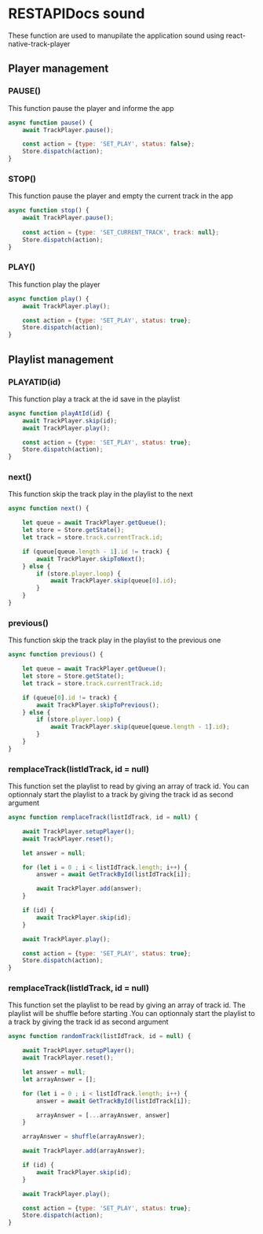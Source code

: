 # RESTAPIDocs sound

These function are used to manupilate the application sound using react-native-track-player

## Player management

### PAUSE()

This function pause the player and informe the app

```javascript
async function pause() {
    await TrackPlayer.pause();

    const action = {type: 'SET_PLAY', status: false};
    Store.dispatch(action);
}
```

### STOP()

This function pause the player and empty the current track in the app

```javascript
async function stop() {
    await TrackPlayer.pause();
    
    const action = {type: 'SET_CURRENT_TRACK', track: null};
    Store.dispatch(action);
}
```


### PLAY()

This function play the player

```javascript
async function play() {
    await TrackPlayer.play();

    const action = {type: 'SET_PLAY', status: true};
    Store.dispatch(action);
}
```

## Playlist management


### PLAYATID(id)

This function play a track at the id save in the playlist 

```javascript
async function playAtId(id) {
    await TrackPlayer.skip(id);
    await TrackPlayer.play();

    const action = {type: 'SET_PLAY', status: true};
    Store.dispatch(action);
}
```

### next()

This function skip the track play in the playlist to the next 

```javascript
async function next() {

    let queue = await TrackPlayer.getQueue();
    let store = Store.getState();
    let track = store.track.currentTrack.id;

    if (queue[queue.length - 1].id != track) {
        await TrackPlayer.skipToNext();
    } else {
        if (store.player.loop) {
            await TrackPlayer.skip(queue[0].id);
        }
    }
}
```

### previous()

This function skip the track play in the playlist to the previous one 

```javascript
async function previous() {

    let queue = await TrackPlayer.getQueue();
    let store = Store.getState();
    let track = store.track.currentTrack.id;

    if (queue[0].id != track) {
        await TrackPlayer.skipToPrevious();
    } else {
        if (store.player.loop) {
            await TrackPlayer.skip(queue[queue.length - 1].id);
        }
    }
}
```

### remplaceTrack(listIdTrack, id = null)

This function set the playlist to read by giving an array of track id. You can optionnaly start the playlist to a track by giving the track id as second argument

```javascript
async function remplaceTrack(listIdTrack, id = null) {

    await TrackPlayer.setupPlayer();
    await TrackPlayer.reset();

    let answer = null;

    for (let i = 0 ; i < listIdTrack.length; i++) {
        answer = await GetTrackById(listIdTrack[i]);

        await TrackPlayer.add(answer);
    }

    if (id) {
        await TrackPlayer.skip(id);
    }

    await TrackPlayer.play();

    const action = {type: 'SET_PLAY', status: true};
    Store.dispatch(action);
}
```

### remplaceTrack(listIdTrack, id = null)

This function set the playlist to be read by giving an array of track id. The playlist will be shuffle before starting .You can optionnaly start the playlist to a track by giving the track id as second argument

```javascript
async function randomTrack(listIdTrack, id = null) {

    await TrackPlayer.setupPlayer();
    await TrackPlayer.reset();

    let answer = null;
    let arrayAnswer = [];

    for (let i = 0 ; i < listIdTrack.length; i++) {
        answer = await GetTrackById(listIdTrack[i]);

        arrayAnswer = [...arrayAnswer, answer]
    }

    arrayAnswer = shuffle(arrayAnswer);

    await TrackPlayer.add(arrayAnswer);

    if (id) {
        await TrackPlayer.skip(id);
    }

    await TrackPlayer.play();

    const action = {type: 'SET_PLAY', status: true};
    Store.dispatch(action);
}
```
